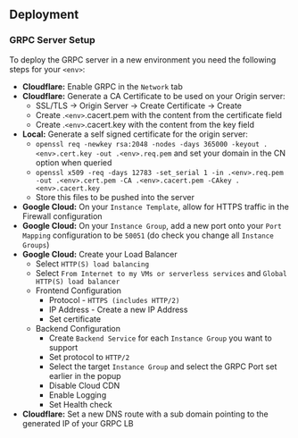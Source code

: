 ## Deployment

### GRPC Server Setup

To deploy the GRPC server in a new environment you need the following steps for your `<env>`:

- **Cloudflare:** Enable GRPC in the `Network` tab
- **Cloudflare:** Generate a CA Certificate to be used on your Origin server:
  - SSL/TLS -> Origin Server -> Create Certificate -> Create
  - Create .`<env>`.cacert.pem with the content from the certificate field
  - Create .`<env>`.cacert.key with the content from the key field
- **Local:** Generate a self signed certificate for the origin server:
  - `openssl req -newkey rsa:2048 -nodes -days 365000 -keyout .<env>.cert.key -out .<env>.req.pem` and set your domain in the CN option when queried
  - `openssl x509 -req -days 12783 -set_serial 1 -in .<env>.req.pem -out .<env>.cert.pem -CA .<env>.cacert.pem -CAkey .<env>.cacert.key`
  - Store this files to be pushed into the server
- **Google Cloud:** On your `Instance Template`, allow for HTTPS traffic in the Firewall configuration
- **Google Cloud:** On your `Instance Group`, add a new port onto your `Port Mapping` configuration to be `50051` (do check you change all `Instance Groups`)
- **Google Cloud:** Create your Load Balancer
  - Select `HTTP(S) load balancing`
  - Select `From Internet to my VMs or serverless services` and `Global HTTP(S) load balancer`
  - Frontend Configuration
    - Protocol - `HTTPS (includes HTTP/2)`
    - IP Address - Create a new IP Address
    - Set certificate
  - Backend Configuration
    - Create `Backend Service` for each `Instance Group` you want to support
    - Set protocol to `HTTP/2`
    - Select the target `Instance Group` and select the GRPC Port set earlier in the popup
    - Disable Cloud CDN
    - Enable Logging
    - Set Health check
- **Cloudflare:** Set a new DNS route with a sub domain pointing to the generated IP of your GRPC LB
